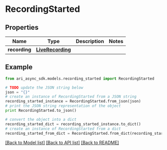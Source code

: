 # RecordingStarted


## Properties
Name | Type | Description | Notes
------------ | ------------- | ------------- | -------------
**recording** | [**LiveRecording**](LiveRecording.md) |  | 

## Example

```python
from ari_async_sdk.models.recording_started import RecordingStarted

# TODO update the JSON string below
json = "{}"
# create an instance of RecordingStarted from a JSON string
recording_started_instance = RecordingStarted.from_json(json)
# print the JSON string representation of the object
print RecordingStarted.to_json()

# convert the object into a dict
recording_started_dict = recording_started_instance.to_dict()
# create an instance of RecordingStarted from a dict
recording_started_from_dict = RecordingStarted.from_dict(recording_started_dict)
```
[[Back to Model list]](../README.md#documentation-for-models) [[Back to API list]](../README.md#documentation-for-api-endpoints) [[Back to README]](../README.md)


